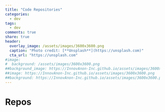 ```yaml
---
title: "Code Repositories"
categories:
  - dev
tags:
  - dev
comments: true
share: true
header:
  overlay_image: /assets/images/3600x3600.png
  caption: "Photo credit: [**Unsplash**](https://unsplash.com)"
  cta_url: "https://unsplash.com"
#image:
#  background: /assets/images/3600x3600.png
##background_image: https://InnovAnon-Inc.github.io/assets/images/3600x3600.png
##image: https://InnovAnon-Inc.github.io/assets/images/3600x3600.png
##background: https://InnovAnon-Inc.github.io/assets/images/3600x3600.png
---
```


<div class="home">
  <h1 class="page-heading">Repos</h1>
  <ul id="repo-list">
    <script>
      var getJSON = function(url, callback) {
        var xhr = new XMLHttpRequest();
        xhr.open('GET', url, true);
        xhr.responseType = 'json';
        xhr.onload = function() {
          var status = xhr.status;
          if (status === 200) {
            callback(null, xhr.response);
          } else {
            callback(status, xhr.response);
          }
        };
        xhr.send();
      };
      getJSON('https://api.github.com/orgs/InnovAnon-Inc/repos',
      function(err, data) {
        if (err !== null) {
         alert('Something went wrong: ' + err);
        } else {
          //alert('Your query count: ' + data.query.count);
          //for(var datum of data.query) {
          let list       = document.getElementById("repo-list");
          const fragList = document.createDocumentFragment();
          data.forEach(function (datum) {
            const li = document.createElement('li');
            const h2 = document.createElement('h2');
            const a  = document.createElement('a');
            const p  = document.createElement('p');
            const an = document.createTextNode(datum.name);
            const pn = document.createTextNode(datum.description);
            a.title  = datum.name;
            a.href   = datum.html_url;
            a.appendChild(an); 
            h2.appendChild(a);
            p.appendChild(pn);
            li.appendChild(h2);
            li.appendChild(p);
            fragList.appendChild(li);
          });
          list.appendChild(fragList);
          //}
        }
      });
    </script>
  </ul>
</div>


